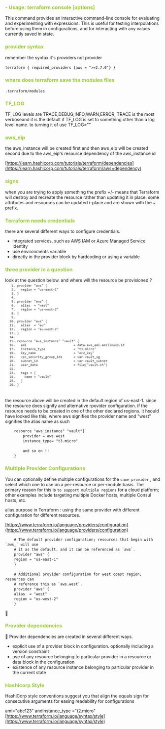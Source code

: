 <h3 style="color:yellowgreen">
- Usage: terraform console [options]
</h3>
This command provides an interactive command-line console for evaluating and experimenting with expressions. This is useful for testing interpolations before using them in configurations, and for interacting with any values currently saved in state.

<h3 style="color:yellowgreen">
provider syntax
</h3>
remember the syntax it's providers not provider

`terraform { required_providers {aws = ">=2.7.0"} }`

<h3 style="color:yellowgreen">where does terraform save the modules files</h3>

`.terraform/modules`

<h3 style='color:yellowgreen'>TF_LOG</h3>
TF_LOG levels are TRACE,DEBUG,INFO,WARN,ERROR,
TRACE is the most verboseand it is the default if TF_LOG is set to something other than a log level name.
to turning it of use TF_LOG=""

<h3 style='color:yellowgreen'>aws_eip</h3>
the aws_instance will be created first and then aws_eip will be created second due to the aws_eip's resource dependency of the aws_instance id

[https://learn.hashicorp.com/tutorials/terraform/dependencies](https://learn.hashicorp.com/tutorials/terraform/aws=dependency)

<h3 style='color:yellowgreen'>signs</h3>
when you are trying to apply something
the prefix +/- means that Terraform will destroy and recreate the resource rather than updating it in place. some attributes and resources can be updated i-place and are shown with the ~ prefix.

<h3 style='color:yellowgreen'>Terraform needs credentials</h3>
there are several different ways to configure credentials.

- integrated services, such as AWS IAM or Azure Managed Service Identity
- use environments variable
- directly in the provider block by hardcoding or using a variable

<h3 style='color:yellowgreen'>three provider in a question </h3>
look at the question below. and where will the resource be provisioned ?

<img src="img/terraform resource.png" width=600 heigh=600>

the resource above will be created in the default region of us-east-1. since the resource does signify and alternative rpovider configuration. if the resource needs to be created in one of the other declared regions. it hsould have looked like this, where aws signifies the provider name and "west" signifies the alias name as such

```
    resource "aws_instance" "vault"{
        provider = aws.west
        instance_type= "t3.micro"

        and so on !!
    }

```

<h3 style='color:yellowgreen'>Multiple Provider Configurations</h3>

You can optionally define multiple configurations for the `same provider` , and select which one to use on a per-resource or per-module basis. The primary reason for this is `to support multiple regions` for a cloud platform; other examples include targeting multiple Docker hosts, multiple Consul hosts, etc.

alias purpose in Terraform :
using the same provider with different configuration for different resources.

[https://www.terraform.io/language/providers/configuration](https://www.terraform.io/language/providers/configuration)

```
    # The default provider configuration; resources that begin with `aws_` will use
    # it as the default, and it can be referenced as `aws`.
    provider "aws" {
    region = "us-east-1"
    }

    # Additional provider configuration for west coast region; resources can
    # reference this as `aws.west`.
    provider "aws" {
    alias  = "west"
    region = "us-west-2"
    }

```

🌟 <h3 style='color:yellowgreen'>Provider dependencies</h3>

🌟 Provider dependencies are created in several different ways.

- explicit use of a provider block in configuration. optionally including a version constraint
- use of any resource belonging to particular provider in a resource or data block in the configuration
- existence of any resource instance belonging to particular provider in the current state

<h3 style='color:yellowgreen'>Hashicorp Style</h3>
 HashiCorp style conventions suggest you that align the equals sign for consecutive arguments for easing readability for configurations
 
 ami="abc123"
 andinstance_type ="t2.micro"
 [https://www.terraform.io/language/syntax/style](https://www.terraform.io/language/syntax/style)
